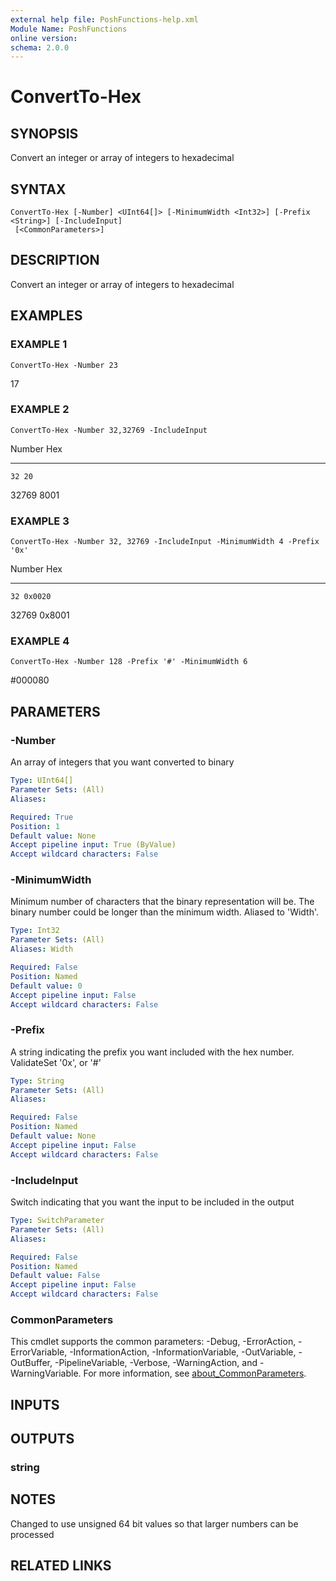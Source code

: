 ```yaml
---
external help file: PoshFunctions-help.xml
Module Name: PoshFunctions
online version:
schema: 2.0.0
---
```


# ConvertTo-Hex

## SYNOPSIS
Convert an integer or array of integers to hexadecimal

## SYNTAX

```
ConvertTo-Hex [-Number] <UInt64[]> [-MinimumWidth <Int32>] [-Prefix <String>] [-IncludeInput]
 [<CommonParameters>]
```

## DESCRIPTION
Convert an integer or array of integers to hexadecimal

## EXAMPLES

### EXAMPLE 1
```
ConvertTo-Hex -Number 23
```

17

### EXAMPLE 2
```
ConvertTo-Hex -Number 32,32769 -IncludeInput
```

Number Hex
------ ---
    32 20
 32769 8001

### EXAMPLE 3
```
ConvertTo-Hex -Number 32, 32769 -IncludeInput -MinimumWidth 4 -Prefix '0x'
```

Number Hex
------ ---
    32 0x0020
 32769 0x8001

### EXAMPLE 4
```
ConvertTo-Hex -Number 128 -Prefix '#' -MinimumWidth 6
```

#000080

## PARAMETERS

### -Number
An array of integers that you want converted to binary

```yaml
Type: UInt64[]
Parameter Sets: (All)
Aliases:

Required: True
Position: 1
Default value: None
Accept pipeline input: True (ByValue)
Accept wildcard characters: False
```

### -MinimumWidth
Minimum number of characters that the binary representation will be.
The binary number could be longer than the minimum width.
Aliased to 'Width'.

```yaml
Type: Int32
Parameter Sets: (All)
Aliases: Width

Required: False
Position: Named
Default value: 0
Accept pipeline input: False
Accept wildcard characters: False
```

### -Prefix
A string indicating the prefix you want included with the hex number.
ValidateSet '0x', or '#'

```yaml
Type: String
Parameter Sets: (All)
Aliases:

Required: False
Position: Named
Default value: None
Accept pipeline input: False
Accept wildcard characters: False
```

### -IncludeInput
Switch indicating that you want the input to be included in the output

```yaml
Type: SwitchParameter
Parameter Sets: (All)
Aliases:

Required: False
Position: Named
Default value: False
Accept pipeline input: False
Accept wildcard characters: False
```

### CommonParameters
This cmdlet supports the common parameters: -Debug, -ErrorAction, -ErrorVariable, -InformationAction, -InformationVariable, -OutVariable, -OutBuffer, -PipelineVariable, -Verbose, -WarningAction, and -WarningVariable. For more information, see [about_CommonParameters](http://go.microsoft.com/fwlink/?LinkID=113216).

## INPUTS

## OUTPUTS

### string
## NOTES
Changed to use unsigned 64 bit values so that larger numbers can be processed

## RELATED LINKS
